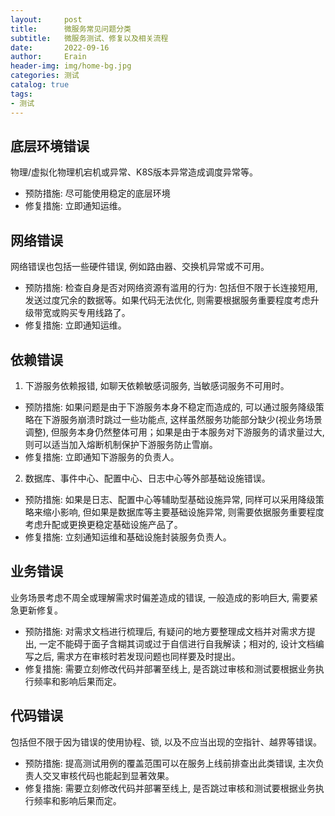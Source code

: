 ```yaml
---
layout:     post
title:      微服务常见问题分类
subtitle:   微服务测试、修复以及相关流程
date:       2022-09-16
author:     Erain
header-img: img/home-bg.jpg
categories: 测试
catalog: true
tags:
- 测试
---
```



## 底层环境错误
物理/虚拟化物理机宕机或异常、K8S版本异常造成调度异常等。

- 预防措施: 尽可能使用稳定的底层环境
- 修复措施: 立即通知运维。


## 网络错误
网络错误也包括一些硬件错误, 例如路由器、交换机异常或不可用。

- 预防措施: 检查自身是否对网络资源有滥用的行为: 包括但不限于长连接短用, 发送过度冗余的数据等。如果代码无法优化, 则需要根据服务重要程度考虑升级带宽或购买专用线路了。
- 修复措施: 立即通知运维。


## 依赖错误
1. 下游服务依赖报错, 如聊天依赖敏感词服务, 当敏感词服务不可用时。

- 预防措施: 如果问题是由于下游服务本身不稳定而造成的, 可以通过服务降级策略在下游服务崩溃时跳过一些功能点, 这样虽然服务功能部分缺少(视业务场景调整), 但服务本身仍然整体可用；如果是由于本服务对下游服务的请求量过大, 则可以适当加入熔断机制保护下游服务防止雪崩。
- 修复措施: 立即通知下游服务的负责人。

2. 数据库、事件中心、配置中心、日志中心等外部基础设施错误。

- 预防措施: 如果是日志、配置中心等辅助型基础设施异常, 同样可以采用降级策略来缩小影响, 但如果是数据库等主要基础设施异常, 则需要依据服务重要程度考虑升配或更换更稳定基础设施产品了。
- 修复措施: 立刻通知运维和基础设施封装服务负责人。

## 业务错误
业务场景考虑不周全或理解需求时偏差造成的错误, 一般造成的影响巨大, 需要紧急更新修复。

- 预防措施: 对需求文档进行梳理后, 有疑问的地方要整理成文档并对需求方提出, 一定不能碍于面子含糊其词或过于自信进行自我解读；相对的, 设计文档编写之后, 需求方在审核时若发现问题也同样要及时提出。
- 修复措施: 需要立刻修改代码并部署至线上, 是否跳过审核和测试要根据业务执行频率和影响后果而定。

## 代码错误
包括但不限于因为错误的使用协程、锁, 以及不应当出现的空指针、越界等错误。

- 预防措施: 提高测试用例的覆盖范围可以在服务上线前排查出此类错误, 主次负责人交叉审核代码也能起到显著效果。
- 修复措施: 需要立刻修改代码并部署至线上, 是否跳过审核和测试要根据业务执行频率和影响后果而定。
